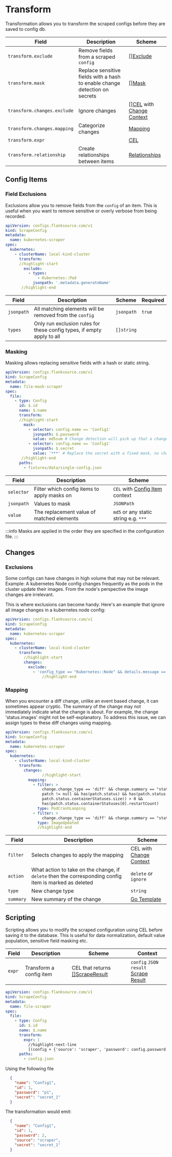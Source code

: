 # Transform

Transformation allows you to transform the scraped configs before they are saved to config db.



| Field                       | Description                                                  | Scheme                                                       |
| --------------------------- | ------------------------------------------------------------ | ------------------------------------------------------------ |
| `transform.exclude`         | Remove fields from a scraped `config`                        | [[]Exclude](#field-exclusions)                               |
| `transform.mask`            | Replace sensitive fields with a hash to enable change detection on secrets | [[]Mask](#masking)                                           |
| `transform.changes.exclude` | Ignore changes                                               | [[]CEL](#exclusions) with [Change Context](/reference/config-db/changes) |
| `transform.changes.mapping` | Categorize changes                                           | [Mapping](#mapping)                                          |
| `transform.expr`            |                                                              | [CEL](/reference/scripting/cel)                              |
| `transform.relationship`    | Create relationships between items                           | [Relationships](./relationships)                             |



## Config Items

### Field Exclusions

Exclusions allow you to remove fields from the `config` of an item. This is useful when you want to remove sensitive or overly verbose from being recorded.

```yaml title="kubernetes-exclude-superfluous-fields.yaml"
apiVersion: configs.flanksource.com/v1
kind: ScrapeConfig
metadata:
  name: kubernetes-scraper
spec:
  kubernetes:
    - clusterName: local-kind-cluster
      transform:
      //highlight-start
        exclude:
          - types:
              - Kubernetes::Pod
            jsonpath: '.metadata.generateName'
       //highlight-end
```



| Field      | Description                                                  | Scheme                                            | Required |
| ---------- | ------------------------------------------------------------ | ------------------------------------------------- | -------- |
| `jsonpath` | All matching elements will be removed from the `config`      | <CommonLink to="jsonpath">`jsonpath`</CommonLink> | `true`   |
| `types`    | Only run exclusion rules for these config types, if empty apply to all | `[]string`                                        |          |



### Masking

Masking allows replacing sensitive fields with a hash or static string.

```yaml title="file-mask-scraper.yaml"
apiVersion: configs.flanksource.com/v1
kind: ScrapeConfig
metadata:
  name: file-mask-scraper
spec:
  file:
    - type: Config
      id: $.id
      name: $.name
      transform:
      //highlight-start
        mask:
          - selector: config.name == 'Config1'
            jsonpath: $.password
            value: md5sum # Change detection will pick up that a change has occured, but not what the change was
          - selector: config.name == 'Config1'
            jsonpath: $.secret
            value: '***' # Replace the secret with a fixed mask, no change detection will be possible
       //highlight-end
      paths:
        - fixtures/data/single-config.json
```

| Field      | Description                                 | Scheme                                                       |
| ---------- | ------------------------------------------- | ------------------------------------------------------------ |
| `selector` | Filter which config items to apply masks on | <CommonLink to="cel">`CEL`</CommonLink> with [Config Item](/reference/config-db/config-item) context |
| `jsonpath` | Values to mask                              | <CommonLink to="jsonpath">`JSONPath`</CommonLink>            |
| `value`    | The replacement value of matched elements   | `md5` or any static string e.g. `***`                        |

:::info
Masks are applied in the order they are specified in the configuration file.
:::




## Changes

### Exclusions

Some configs can have changes in high volume that may not be relevant. Example: A kubernetes Node config changes frequently as the pods in the cluster update their images. From the node's perspective the image changes are irrelevant.

This is where exclusions can become handy. Here's an example that ignore all image changes in a kubernetes node config:

```yaml title="kubernetes-scraper.yaml"
apiVersion: configs.flanksource.com/v1
kind: ScrapeConfig
metadata:
  name: kubernetes-scraper
spec:
  kubernetes:
    - clusterName: local-kind-cluster
      transform:
      	//highlight-start
        changes:
          exclude:
            - 'config_type == "Kubernetes::Node" && details.message == "status.images"'
				//highlight-end
```



### Mapping

When you encounter a diff change, unlike an event based change, it can sometimes appear cryptic. The summary of the change may not immediately indicate what the change is about. For example, the change 'status.images' might not be self-explanatory. To address this issue, we can assign types to these diff changes using mapping.

```yaml title="kubernetes-scraper.yaml"
apiVersion: configs.flanksource.com/v1
kind: ScrapeConfig
metadata:
  name: kubernetes-scraper
spec:
  kubernetes:
    - clusterName: local-kind-cluster
      transform:
        changes:
              	//highlight-start
          mapping:
            - filter: >
                change.change_type == 'diff' && change.summary == "status.containerStatuses" &&
                patch != null && has(patch.status) && has(patch.status.containerStatuses) &&
                patch.status.containerStatuses.size() > 0 &&
                has(patch.status.containerStatuses[0].restartCount)
              type: PodCrashLooping
            - filter: >
                change.change_type == 'diff' && change.summary == "status.images" && config.kind == "Node"
              type: ImageUpdated
              //highlight-end
```

| Field     | Description                                                  | Scheme                                                       |
| --------- | ------------------------------------------------------------ | ------------------------------------------------------------ |
| `filter`  | Selects changes to apply the mapping                         | <CommonLink to="cel">CEL</CommonLink> with [Change Context](/reference/config-db/changes) |
| `action`  | What action to take on the change, if `delete` then the corresponding config item is marked as deleted | `delete` or `ignore`                                         |
| `type`    | New change type                                              | `string`                                                     |
| `summary` | New summary of the change                                    | [Go Template](/reference/scripting/template)                 |



## Scripting

Scripting allows you to modify the scraped configuration using CEL before saving it to the database. This is useful for data normalization, default value population, sensitive field masking etc.



| Field  | Description             | Scheme                                                       | Context                                                      |
| ------ | ----------------------- | ------------------------------------------------------------ | ------------------------------------------------------------ |
| `expr` | Transform a config item | <CommonLink to="cel">CEL</CommonLink> that returns [[]ScrapeResult](/reference/config-db/scrape-result) | `config`  `JSON`<br/>`result` [Scrape Result](/reference/config-db/scrape-result) |



```yaml title="file-scraper.yaml"
apiVersion: configs.flanksource.com/v1
kind: ScrapeConfig
metadata:
  name: file-scraper
spec:
  file:
    - type: Config
      id: $.id
      name: $.name
      transform:
        expr: |
          //highlight-next-line
          [(config + {'source': 'scraper', 'password': config.password.size()})].toJSON()
      paths:
        - config.json
```

Using the following file

```json title=config.json
  {
    "name": "Config1",
    "id": 1,
    "password": "p1",
    "secret": "secret_1"
  }
```

The transformation would emit:

```json
  {
    "name": "Config1",
    "id": 1,
    "password": 2,
    "source": "scraper",
    "secret": "secret_1"
  }
```
